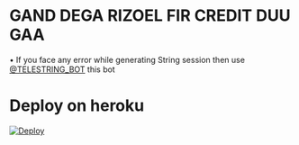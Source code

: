
# GAND DEGA RIZOEL FIR CREDIT DUU GAA


• If you face any error while generating String session then use [@TELESTRING_BOT](https://t.me/TELESTRING_BOT) this bot
# Deploy on heroku

[![Deploy](https://www.herokucdn.com/deploy/button.svg)](https://heroku.com/deploy?template=https://github.com/REBEL725/RiZoeLXSpam)


